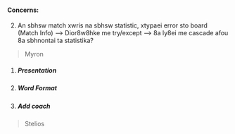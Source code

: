 #### **Concerns:**


2. An sbhsw match xwris na sbhsw statistic, xtypaei error sto board (Match Info) 
--> Dior8w8hke me try/except 
--> 8a ly8ei me cascade afou 8a sbhnontai ta statistika?


> Myron
1. ##### Presentation
2. ##### Word Format
3. ##### Add coach

> Stelios


